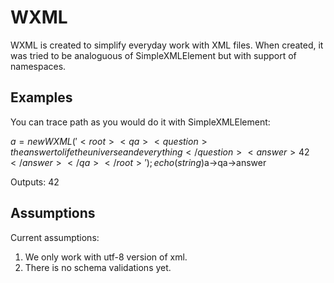 WXML
==================================

WXML is created to simplify everyday work with XML files.
When created, it was tried to be analoguous of SimpleXMLElement
 but with support of namespaces.

Examples
-------------------

You can trace path as you would do it with SimpleXMLElement:

  $a = new WXML('<root><qa><question>the answer to life the universe and everything</question><answer>42</answer></qa></root>');
  echo (string)$a->qa->answer

Outputs:
  42

Assumptions
----------------------

Current assumptions:
1.  We only work with utf-8 version of xml.
2.  There is no schema validations yet.
